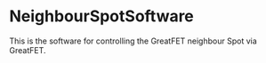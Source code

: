 # NeighbourSpotSoftware

This is the software for controlling the GreatFET neighbour Spot via GreatFET.
